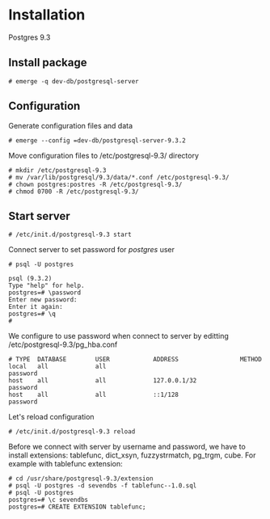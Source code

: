 Installation
============

Postgres 9.3

Install package
---------------

	# emerge -q dev-db/postgresql-server

Configuration
-------------

Generate configuration files and data

	# emerge --config =dev-db/postgresql-server-9.3.2


Move configuration files to /etc/postgresql-9.3/ directory

	# mkdir /etc/postgresql-9.3
	# mv /var/lib/postgresql/9.3/data/*.conf /etc/postgresql-9.3/
	# chown postgres:postres -R /etc/postgresql-9.3/
	# chmod 0700 -R /etc/postgresql-9.3/


Start server
------------

	# /etc/init.d/postgresql-9.3 start

Connect server to set password for *postgres* user

	# psql -U postgres
	 
	psql (9.3.2)
	Type "help" for help.
	postgres=# \password
	Enter new password: 
	Enter it again: 
	postgres=# \q
	#

We configure to use password when connect to server by editting /etc/postgresql-9.3/pg_hba.conf

	# TYPE  DATABASE        USER            ADDRESS                 METHOD
	local   all             all                                     password
	host    all             all             127.0.0.1/32            password
	host    all             all             ::1/128                 password

Let's reload configuration

	# /etc/init.d/postgresql-9.3 reload

Before we connect with server by username and password, we have to install extensions: tablefunc, dict_xsyn, fuzzystrmatch, pg_trgm, cube. For example with tablefunc extension:

	# cd /usr/share/postgresql-9.3/extension
	# psql -U postgres -d sevendbs -f tablefunc--1.0.sql
	# psql -U postgres
	postgres=# \c sevendbs
	postgres=# CREATE EXTENSION tablefunc;




